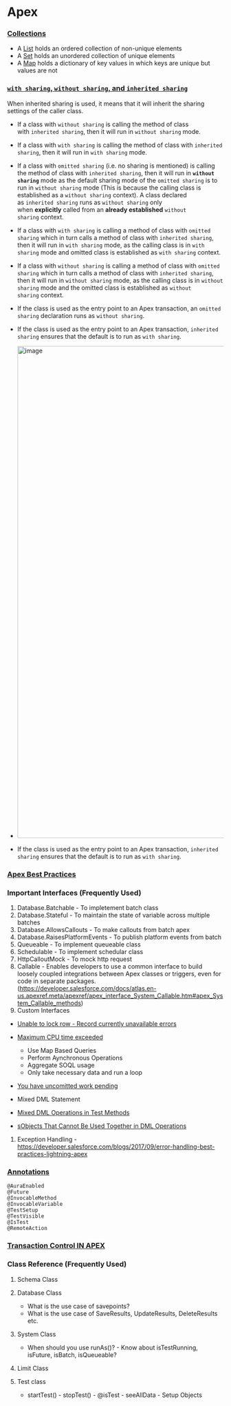 # Apex 

### [Collections](https://developer.salesforce.com/blogs/2021/10/mastering-apex-collections)
-   A [List](https://developer.salesforce.com/docs/atlas.en-us.apexref.meta/apexref/apex_methods_system_list.htm) holds an ordered collection of non-unique elements
-   A [Set](https://developer.salesforce.com/docs/atlas.en-us.apexref.meta/apexref/apex_methods_system_set.htm) holds an unordered collection of unique elements
-   A [Map](https://developer.salesforce.com/docs/atlas.en-us.apexref.meta/apexref/apex_methods_system_map.htm) holds a dictionary of key values in which keys are unique but values are not


### [`with sharing`, `without sharing`, and `inherited sharing`](https://developer.salesforce.com/docs/atlas.en-us.apexcode.meta/apexcode/apex_classes_keywords_sharing.htm)

When inherited sharing is used, it means that it will inherit the sharing settings of the caller class.

-   If a class with `without sharing` is calling the method of class with `inherited sharing`, then it will run in `without sharing` mode.
-   If a class with `with sharing` is calling the method of class with `inherited sharing`, then it will run in `with sharing` mode.
-   If a class with `omitted sharing` (i.e. no sharing is mentioned) is calling the method of class with `inherited sharing`, then it will run in **`without sharing`** mode as the default sharing mode of the `omitted sharing` is to run in `without sharing` mode (This is because the calling class is established as a `without sharing` context). A class declared as `inherited sharing` runs as `without sharing` only when **explicitly** called from an **already established** `without sharing` context.
-   If a class with `with sharing` is calling a method of class with `omitted sharing` which in turn calls a method of class with `inherited sharing`, then it will run in `with sharing` mode, as the calling class is in `with sharing` mode and omitted class is established as `with sharing` context.
-   If a class with `without sharing` is calling a method of class with `omitted sharing` which in turn calls a method of class with `inherited sharing`, then it will run in `without sharing` mode, as the calling class is in `without sharing` mode and the omitted class is established as `without sharing` context.
-   If the class is used as the entry point to an Apex transaction, an `omitted sharing` declaration runs as `without sharing`.
-   If the class is used as the entry point to an Apex transaction, `inherited sharing` ensures that the default is to run as `with sharing`.
-   <img width="1141" alt="image" src="https://user-images.githubusercontent.com/32008754/232329784-04c42e90-8a5c-4bcd-aabd-e472236ba370.png">

-   If the class is used as the entry point to an Apex transaction, `inherited sharing` ensures that the default is to run as `with sharing`.

### [Apex Best Practices](https://developer.salesforce.com/blogs/developer-relations/2015/01/apex-best-practices-15-apex-commandments.html) 

### Important Interfaces (Frequently Used)

1. Database.Batchable - To impletement batch class
2. Database.Stateful - To maintain the state of variable across multiple batches
3. Database.AllowsCallouts - To make callouts from batch apex
4. Database.RaisesPlatformEvents - To publish platform events from batch
5. Queueable - To implement queueable class
6. Schedulable - To implement schedular class 
7. HttpCalloutMock - To mock http request
8. Callable - Enables developers to use a common interface to build loosely coupled integrations between Apex classes or triggers, even for code in separate packages. (https://developer.salesforce.com/docs/atlas.en-us.apexref.meta/apexref/apex_interface_System_Callable.htm#apex_System_Callable_methods)
9. Custom Interfaces

- [Unable to lock row - Record currently unavailable errors](https://help.salesforce.com/articleView?id=000338933&type=1&mode=1)

- [Maximum CPU time exceeded](https://help.salesforce.com/articleView?id=000339361&type=1&mode=1)

  - Use Map Based Queries
  - Perform Aynchronous Operations
  - Aggregate SOQL usage
  - Only take necessary data and run a loop

- [You have uncomitted work pending](https://help.salesforce.com/articleView?id=000328873&type=1&mode=1)
- Mixed DML Statement
- [Mixed DML Operations in Test Methods](https://developer.salesforce.com/docs/atlas.en-us.apexcode.meta/apexcode/apex_dml_non_mix_sobjects_test_methods.htm)
- [sObjects That Cannot Be Used Together in DML Operations](https://developer.salesforce.com/docs/atlas.en-us.apexcode.meta/apexcode/apex_dml_non_mix_sobjects.htm)

1. Exception Handling - https://developer.salesforce.com/blogs/2017/09/error-handling-best-practices-lightning-apex

### [Annotations](https://developer.salesforce.com/docs/atlas.en-us.apexcode.meta/apexcode/apex_classes_annotation.htm)

    @AuraEnabled
    @Future
    @InvocableMethod
    @InvocableVariable
    @TestSetup
    @TestVisible
    @IsTest
    @RemoteAction
    
### [Transaction Control IN APEX](https://developer.salesforce.com/docs/atlas.en-us.apexcode.meta/apexcode/langCon_apex_transaction_control.htm)

### Class Reference (Frequently Used)

1.  Schema Class

1.  Database Class

    - What is the use case of savepoints?
    - What is the use case of SaveResults, UpdateResults, DeleteResults etc.

1.  System Class

    - When should you use runAs()? - Know about isTestRunning, isFuture, isBatch, isQueueable?

1.  Limit Class

1.  Test class

    - startTest() - stopTest() - @isTest - seeAllData - Setup Objects
